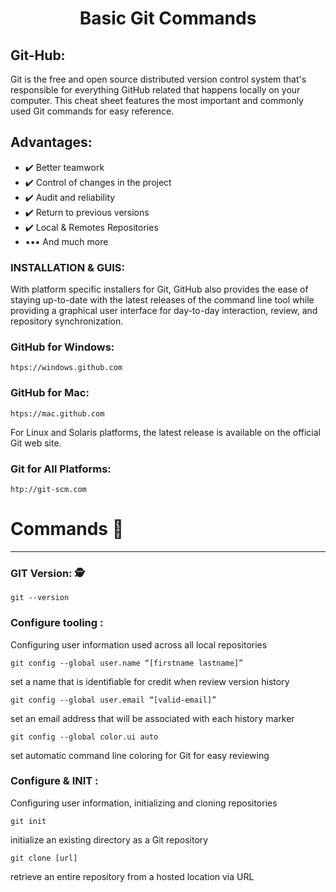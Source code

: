 <h1 align="center">
 Basic Git Commands
</h1>



## Git-Hub:
Git is the free and open source distributed version control system that's responsible for everything GitHub
related that happens locally on your computer. This cheat sheet features the most important and commonly
used Git commands for easy reference.


## Advantages:
  - ✔️ Better teamwork
  - ✔️ Control of changes in the project
  - ✔️ Audit and reliability
  - ✔️ Return to previous versions
  - ✔️ Local & Remotes Repositories
  - ▪️▪️▪️ And much more


### INSTALLATION & GUIS:
With platform specific installers for Git, GitHub also provides the
ease of staying up-to-date with the latest releases of the command
line tool while providing a graphical user interface for day-to-day
interaction, review, and repository synchronization.
### GitHub for Windows:
```
htps://windows.github.com
```
### GitHub for Mac:
```
htps://mac.github.com
```
For Linux and Solaris platforms, the latest release is available on
the official Git web site.
### Git for All Platforms:
```
htp://git-scm.com
```
# Commands 🚀
___

### GIT Version: 🕵

```
git --version
```

### Configure tooling :

Configuring user information used across all local repositories

```
git config --global user.name “[firstname lastname]”
```
set a name that is identifiable for credit when review version history
```
git config --global user.email “[valid-email]”
```
set an email address that will be associated with each history marker
```
git config --global color.ui auto
```
set automatic command line coloring for Git for easy reviewing



### Configure & INIT :
Configuring user information, initializing and cloning repositories
```
git init
```
initialize an existing directory as a Git repository
```
git clone [url]
```
retrieve an entire repository from a hosted location via URL



